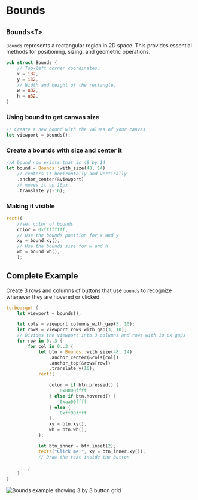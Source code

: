 # Bounds

## `Bounds<T>`

`Bounds` represents a rectangular region in 2D space. This provides essential methods for positioning, sizing, and geometric operations.

```rust title="turbo::bounds"
pub struct Bounds {
    // Top-left corner coordinates.
    x = i32,
    y = i32,
    // Width and height of the rectangle.
    w = u32,
    h = u32,
}
```

### Using bound to get canvas size

```rust
// Create a new bound with the values of your canvas
let viewport = bounds();
```

### Create a bounds with size and center it

```rust
//A bound now exists that is 48 by 14
let bound = Bounds::with_size(48, 14)
    // centers it horizontally and vertically
    .anchor_center(&viewport)
    // moves it up 16px
    .translate_y(-16);
```

### Making it visible

```rust
rect!(
    //set color of bounds
    color = 0xffffffff,
    // Use the bounds position for x and y
    xy = bound.xy(),
    // Use the bounds size for w and h
    wh = bound.wh(),
    );
```

## Complete Example

Create 3 rows and columns of buttons that use `bounds` to recognize whenever they are hovered or clicked

```rust
turbo::go! {
    let viewport = bounds();

    let cols = viewport.columns_with_gap(3, 10);
    let rows = viewport.rows_with_gap(3, 10);
    // Divides the viewport into 3 columns and rows with 10 px gaps
    for row in 0..3 {
        for col in 0..3 {
            let btn = Bounds::with_size(48, 14)
                .anchor_center(&cols[col])
                .anchor_top(&rows[row])
                .translate_y(16);
            rect!(

                color = if btn.pressed() {
                    0x8800ffff
                } else if btn.hovered() {
                    0xaa00ffff
                } else {
                    0xff00ffff
                },
                xy = btn.xy(),
                wh = btn.wh(),
            );

            let btn_inner = btn.inset(2);
            text!("Click me!", xy = btn_inner.xy());
            // Draw the text inside the button

        }
    }
}
```

![Bounds example showing 3 by 3 button grid](/bound-example.gif)
